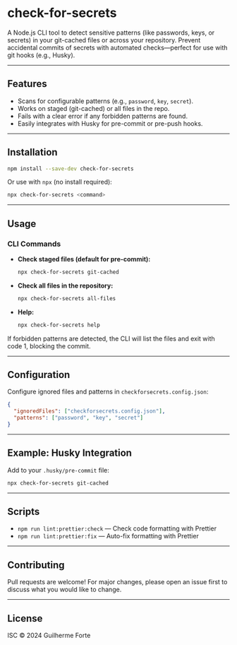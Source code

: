 # check-for-secrets

A Node.js CLI tool to detect sensitive patterns (like passwords, keys, or secrets) in your git-cached files or across your repository. Prevent accidental commits of secrets with automated checks—perfect for use with git hooks (e.g., Husky).

---

## Features
- Scans for configurable patterns (e.g., `password`, `key`, `secret`).
- Works on staged (git-cached) or all files in the repo.
- Fails with a clear error if any forbidden patterns are found.
- Easily integrates with Husky for pre-commit or pre-push hooks.

---

## Installation

```sh
npm install --save-dev check-for-secrets
```

Or use with `npx` (no install required):

```sh
npx check-for-secrets <command>
```

---

## Usage

### CLI Commands

- **Check staged files (default for pre-commit):**
  ```sh
  npx check-for-secrets git-cached
  ```
- **Check all files in the repository:**
  ```sh
  npx check-for-secrets all-files
  ```
- **Help:**
  ```sh
  npx check-for-secrets help
  ```

If forbidden patterns are detected, the CLI will list the files and exit with code 1, blocking the commit.

---

## Configuration

Configure ignored files and patterns in `checkforsecrets.config.json`:

```json
{
  "ignoredFiles": ["checkforsecrets.config.json"],
  "patterns": ["password", "key", "secret"]
}
```

---

## Example: Husky Integration

Add to your `.husky/pre-commit` file:

```sh
npx check-for-secrets git-cached
```

---

## Scripts

- `npm run lint:prettier:check` — Check code formatting with Prettier
- `npm run lint:prettier:fix` — Auto-fix formatting with Prettier

---

## Contributing
Pull requests are welcome! For major changes, please open an issue first to discuss what you would like to change.

---

## License

ISC © 2024 Guilherme Forte
